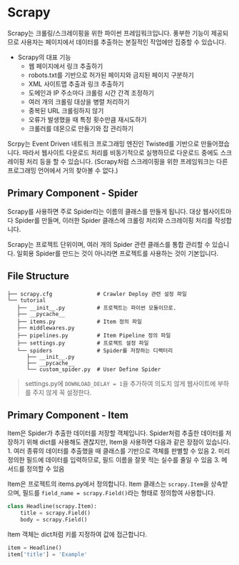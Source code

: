 # Scrapy
Scrapy는 크롤링/스크레이핑을 위한 파이썬 프레임워크입니다. 풍부한 기능이 제공되므로 사용자는 페이지에서 데이터를 추출하는 본질적인 작업에만 집중할 수 있습니다.
 
- Scrapy의 대표 기능
    - 웹 페이지에서 링크 추출하기
    - robots.txt를 기반으로 허가된 페이지와 금지된 페이지 구분하기
    - XML 사이트맵 추출과 링크 추출하기
    - 도메인과 IP 주소마다 크롤링 시간 간격 조정하기
    - 여러 개의 크롤링 대상을 병렬 처리하기
    - 중복된 URL 크롤링하지 않기
    - 오류가 발생했을 때 특정 횟수만큼 재시도하기
    - 크롤러를 데몬으로 만들기와 잡 관리하기
 
Scrpy는 Event Driven 네트워크 프로그래밍 엔진인 Twisted를 기반으로 만들어졌습니다. 따라서 웹사이트 다운로드 처리를 비동기적으로 실행하므로 다운로드 중에도 스크레이핑 처리 등을 할 수 있습니다. (Scrapy처럼 스크레이핑을 위한 프레임워크는 다른 프로그래밍 언어에서 거의 찾아볼 수 없다.)
 
## Primary Component - Spider
Scrapy를 사용하면 주로 Spider라는 이름의 클래스를 만들게 됩니다. 대상 웹사이트마다 Spider를 만들며, 이러한 Spider 클래스에 크롤링 처리와 스크레이핑 처리를 작성합니다.
 
Scrapy는 프로젝트 단위이며, 여러 개의 Spider 관련 클래스를 통합 관리할 수 있습니다. 일회용 Spider를 만드는 것이 아니라면 프로젝트를 사용하는 것이 기본입니다.
 
## File Structure
```
├── scrapy.cfg              # Crawler Deploy 관련 설정 파일
└── tutorial
   ├── __init__.py          # 프로젝트는 파이썬 모듈이므로.
   ├── __pycache__
   ├── items.py             # Item 정의 파일
   ├── middlewares.py 
   ├── pipelines.py         # Item Pipeline 정의 파일
   ├── settings.py          # 프로젝트 설정 파일
   └── spiders              # Spider를 저장하는 디렉터리
      ├── __init__.py
      ├── __pycache__
      └── custom_spider.py  # User Define Spider
```
> settings.py에 `DOWNLOAD_DELAY = 1`을 추가하여 의도치 않게 웹사이트에 부하를 주지 않게 꼭 설정한다.
 
## Primary Component - Item
Item은 Spider가 추출한 데이터를 저장할 객체입니다. Spider처럼 추출한 데이터를 저장하기 위해 dict를 사용해도 괜찮지만, Item을 사용하면 다음과 같은 장점이 있습니다.
    1. 여러 종류의 데이터를 추출했을 때 클래스를 기반으로 객체를 판별할 수 있음
    2. 미리 정의한 필드에 데이터를 입력하므로, 필드 이름을 잘못 적는 실수를 줄일 수 있음
    3. 메서드를 정의할 수 있음
 
Item은 프로젝트의 items.py에서 정의합니다. Item 클래스는 `scrapy.Item`을 상속받으며, 필드를 `field_name = scrapy.Field()`라는 형태로 정의합여 사용합니다.
 
```python
class Headline(scrapy.Item):
    title = scrapy.Field()
    body = scrapy.Field()
```
 
Item 객체는 dict처럼 키를 지정하여 값에 접근합니다.
```python
item = Headline()
item['title'] = 'Example'
```
